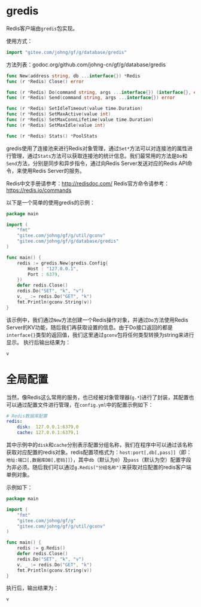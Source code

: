 # gredis

Redis客户端由```gredis```包实现。

使用方式：
```go
import "gitee.com/johng/gf/g/database/gredis"
```

方法列表：godoc.org/github.com/johng-cn/gf/g/database/gredis
```go
func New(address string, db ...interface{}) *Redis
func (r *Redis) Close() error

func (r *Redis) Do(command string, args ...interface{}) (interface{}, error)
func (r *Redis) Send(command string, args ...interface{}) error

func (r *Redis) SetIdleTimeout(value time.Duration)
func (r *Redis) SetMaxActive(value int)
func (r *Redis) SetMaxConnLifetime(value time.Duration)
func (r *Redis) SetMaxIdle(value int)

func (r *Redis) Stats() *PoolStats
```
gredis使用了连接池来进行Redis对象管理，通过```Set*```方法可以对连接池的属性进行管理，通过```Stats```方法可以获取连接池的统计信息。我们最常用的方法是```Do```和```Send```方法，分别是同步和异步指令，通过向Redis Server发送对应的Redis API命令，来使用Redis Server的服务。

Redis中文手册请参考：http://redisdoc.com/ 
Redis官方命令请参考：https://redis.io/commands

以下是一个简单的使用gredis的示例：
```go
package main

import (
    "fmt"
    "gitee.com/johng/gf/g/util/gconv"
    "gitee.com/johng/gf/g/database/gredis"
)

func main() {
    redis := gredis.New(gredis.Config{
        Host : "127.0.0.1",
        Port : 6379,
    })
    defer redis.Close()
    redis.Do("SET", "k", "v")
    v, _ := redis.Do("GET", "k")
    fmt.Println(gconv.String(v))
}
```
该示例中，我们通过```New```方法创建一个Redis操作对象，并通过```Do```方法使用Redis Server的KV功能，随后我们再获取设置的信息。由于Do接口返回的都是```interface{}```类型的返回值，我们这里通过```gconv```包将任何类型转换为string来进行显示。
执行后输出结果为：
```html
v
```

# 全局配置

当然，像Redis这么常用的服务，也已经被对象管理器(```g.*```)进行了封装，其配置也可以通过配置文件进行管理，在```config.yml```中的配置示例如下：
```yml
# Redis数据库配置
redis:
    disk:  127.0.0.1:6379,0
    cache: 127.0.0.1:6379,1
```
其中示例中的```disk```和```cache```分别表示配置分组名称，我们在程序中可以通过该名称获取对应配置的redis对象。redis配置项格式为：```host:port[,db[,pass]]```（即：```地址:端口[,数据库DB[,密码]]```），其中```db```（默认为```0```）及```pass```（默认为空）配置字段为非必须。随后我们可以通过```g.Redis("分组名称")```来获取对应配置的redis客户端单例对象。

示例如下：
```go
package main

import (
    "fmt"
    "gitee.com/johng/gf/g"
    "gitee.com/johng/gf/g/util/gconv"
)

func main() {
    redis := g.Redis()
    defer redis.Close()
    redis.Do("SET", "k", "v")
    v, _ := redis.Do("GET", "k")
    fmt.Println(gconv.String(v))
}
```

执行后，输出结果为：
```html
v
```

